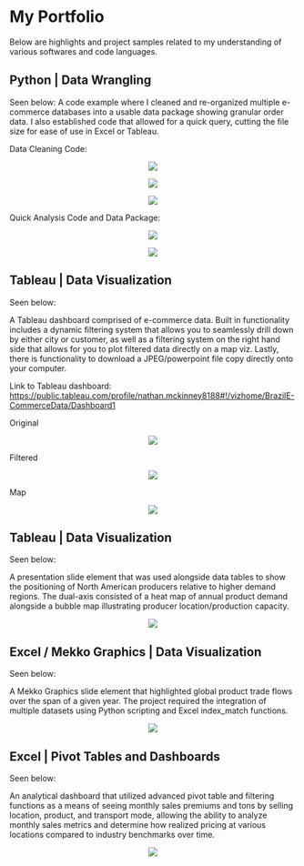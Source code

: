 # My Portfolio



Below are highlights and project samples related to my understanding of various softwares and code languages.


## Python | Data Wrangling

Seen below:  A code example where I cleaned and re-organized multiple e-commerce databases into a usable data package showing granular order data. I also established code that allowed for a quick query, cutting the file size for ease of use in Excel or Tableau.

Data Cleaning Code:

<p align="center">
  <img src="https://github.com/NMcKinney237/Portfolio/blob/master/Graphics/Data_Clean_1.JPG">
</p>

<p align="center">
  <img src="https://github.com/NMcKinney237/Portfolio/blob/master/Graphics/Data_Clean_2.JPG">
</p>

<p align="center">
  <img src="https://github.com/NMcKinney237/Portfolio/blob/master/Graphics/Data_Clean_3.JPG">
</p>

Quick Analysis Code and Data Package:

<p align="center">
  <img src="https://github.com/NMcKinney237/Portfolio/blob/master/Graphics/Data_Query.JPG">
</p>

<p align="center">
  <img src="https://github.com/NMcKinney237/Portfolio/blob/master/Graphics/Data_Result.JPG">
</p>

## Tableau | Data Visualization

Seen below:  

A Tableau dashboard comprised of e-commerce data. Built in functionality includes a dynamic filtering system that allows you to seamlessly drill down by either city or customer, as well as a filtering system on the right hand side that allows for you to plot filtered data directly on a map viz. Lastly, there is functionality to download a JPEG/powerpoint file copy directly onto your computer.

Link to Tableau dashboard:  https://public.tableau.com/profile/nathan.mckinney8188#!/vizhome/BrazilE-CommerceData/Dashboard1

Original

<p align="center">
  <img src="https://github.com/NMcKinney237/Portfolio/blob/master/Graphics/Brazilian_Dashboard.JPG">
</p>

Filtered

<p align="center">
  <img src="https://github.com/NMcKinney237/Portfolio/blob/master/Graphics/Brazilian_Dashboard_Filter.JPG">
</p>

Map

<p align="center">
  <img src="https://github.com/NMcKinney237/Portfolio/blob/master/Graphics/Dashboard_Map.JPG">
</p>

## Tableau | Data Visualization

Seen below:  

A presentation slide element that was used alongside data tables to show the positioning of North American producers relative to higher demand regions. The dual-axis consisted of a heat map of annual product demand alongside a bubble map illustrating producer location/production capacity.

<p align="center">
  <img src="https://github.com/NMcKinney237/Portfolio/blob/master/Graphics/Dual_Axis_Map.jfif">
</p>

## Excel / Mekko Graphics | Data Visualization

Seen below:  

A Mekko Graphics slide element that highlighted global product trade flows over the span of a given year. The project required the integration of multiple datasets using Python scripting and Excel index_match functions.


<p align="center">
  <img src="https://github.com/NMcKinney237/Portfolio/blob/master/Graphics/EU_Trade.JPG">
</p>

## Excel | Pivot Tables and Dashboards 

Seen below:  

An analytical dashboard that utilized advanced pivot table and filtering functions as a means of seeing monthly sales premiums and tons by selling location, product, and transport mode, allowing the ability to analyze monthly sales metrics and determine how realized pricing at various locations compared to industry benchmarks over time.

<p align="center">
  <img src="https://github.com/NMcKinney237/Portfolio/blob/master/Graphics/Excel_Summary_Report.jpg">
</p>


